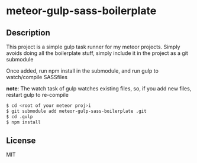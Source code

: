 # meteor-gulp-sass-boilerplate #

## Description ##
This project is a simple gulp task runner for my meteor projects.
Simply avoids doing all the boilerplate stuff, simply include it in the 
project as a git submodule

Once added, run npm install in the submodule, and run gulp to watch/compile SASSfiles

**note**: The watch task of gulp watches existing files, so, if you add new files, restart gulp to re-compile


```sh
$ cd <root of your meteor proj>i
$ git submodule add meteor-gulp-sass-boilerplate .git
$ cd .gulp
$ npm install
```

## License ##
MIT
